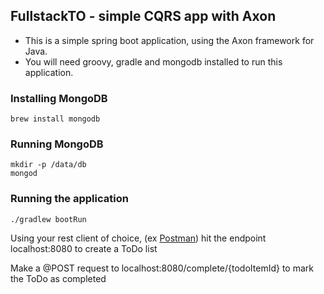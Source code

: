 ## FullstackTO - simple CQRS app with Axon

 * This is a simple spring boot application, using the Axon framework for Java. 
 * You will need groovy, gradle and mongodb installed to run this application.

### Installing MongoDB
  
 ```brew install mongodb```
 
### Running MongoDB

 ```
 mkdir -p /data/db
 mongod
 ```

### Running the application

`./gradlew bootRun`

Using your rest client of choice, (ex [Postman](https://www.getpostman.com/)) hit the endpoint localhost:8080 to create a ToDo list

Make a @POST request to localhost:8080/complete/{todoItemId} to mark the ToDo as completed